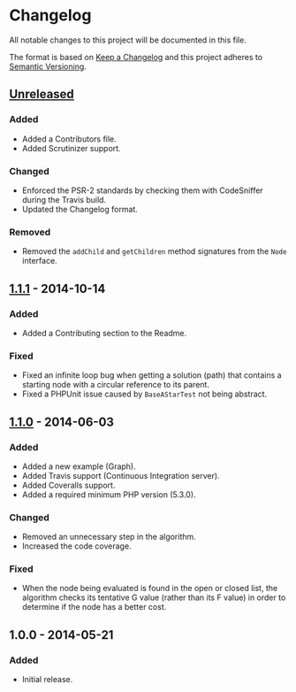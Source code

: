 # Changelog
All notable changes to this project will be documented in this file.

The format is based on [Keep a Changelog](https://keepachangelog.com/en/1.0.0/)
and this project adheres to [Semantic Versioning](https://semver.org/spec/v2.0.0.html).

## [Unreleased]
### Added
- Added a Contributors file.
- Added Scrutinizer support.

### Changed
- Enforced the PSR-2 standards by checking them with CodeSniffer during the Travis build.
- Updated the Changelog format.

### Removed
- Removed the `addChild` and `getChildren` method signatures from the `Node` interface.

## [1.1.1] - 2014-10-14
### Added
- Added a Contributing section to the Readme.

### Fixed
- Fixed an infinite loop bug when getting a solution (path) that contains a starting node with a circular reference to its parent.
- Fixed a PHPUnit issue caused by `BaseAStarTest` not being abstract.

## [1.1.0] - 2014-06-03
### Added
- Added a new example (Graph).
- Added Travis support (Continuous Integration server).
- Added Coveralls support.
- Added a required minimum PHP version (5.3.0).

### Changed
- Removed an unnecessary step in the algorithm.
- Increased the code coverage.

### Fixed
- When the node being evaluated is found in the open or closed list, the algorithm checks its tentative G value (rather than its F value) in order to determine if the node has a better cost.

## 1.0.0 - 2014-05-21
### Added
- Initial release.

[Unreleased]: https://github.com/jmgq/php-a-star/compare/v1.1.0...HEAD
[1.1.1]: https://github.com/jmgq/php-a-star/compare/v1.1.0...v1.1.1
[1.1.0]: https://github.com/jmgq/php-a-star/compare/v1.0.0...v1.1.0
